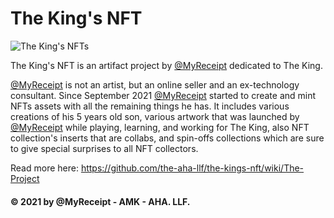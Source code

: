 # The King's NFT

![The King's NFTs](https://user-images.githubusercontent.com/32818033/144804055-4104cb64-50a1-45fc-9d96-b613a68cb475.jpg)

The King's NFT is an artifact project by [@MyReceipt](https://crot.straight-line.org/) dedicated to The King.

[@MyReceipt](https://crot.straight-line.org/) is not an artist, but an online seller and an ex-technology consultant. Since September 2021 [@MyReceipt](https://crot.straight-line.org/) started to create and mint NFTs assets with all the remaining things he has. It includes various creations of his 5 years old son, various artwork that was launched by [@MyReceipt](https://crot.straight-line.org/) while playing, learning, and working for The King, also NFT collection's inserts that are collabs, and spin-offs collections which are sure to give special surprises to all NFT collectors.

Read more here:
https://github.com/the-aha-llf/the-kings-nft/wiki/The-Project

#### © 2021 by @MyReceipt - AMK - AHA. LLF.
